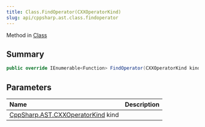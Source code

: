 ```yaml
---
title: Class.FindOperator(CXXOperatorKind)
slug: api/cppsharp.ast.class.findoperator
---
```

Method in [Class](/api/cppsharp/ast/class)

## Summary



```csharp
public override IEnumerable<Function> FindOperator(CXXOperatorKind kind)
```

## Parameters

|Name|Description|
|:---|:---|
|[CppSharp.AST.CXXOperatorKind](/api/cppsharp/ast/cxxoperatorkind) kind||

